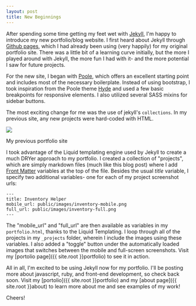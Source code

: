 ```yaml
---
layout: post
title: New Beginnings
---
```


After spending some time getting my feet wet with [Jekyll](http://jekyllrb.com/), I'm happy to introduce my new 
portfolio/blog website.  I first heard about Jekyll through [Github pages](https://pages.github.com/), which I had already
been using (very happily) for my original portfolio site.  There was a little bit of a learning
curve initially, but the more I played around with Jekyll, the more fun I had with it- and the
more potential I saw for future projects.

For the new site, I began with [Poole](http://getpoole.com), which offers an excellent starting 
point and includes most of the necessary boilerplate. Instead of using bootstrap, I took
inspiration from the Poole theme [Hyde](http://hyde.getpoole.com/) and used a few basic
breakpoints for responsive elements.  I also utilized several SASS mixins for sidebar buttons.

The most exciting change for me was the use of jekyll's <code>collections</code>.
In my previous site, any new projects were hard-coded with HTML.

<div class="post-image">
    <img src="{{ site.root }}public/images/old-portfolio.png">
    <p class="image-caption">My previous portfolio site</p>
</div>

I took advantage of the Liquid templating engine used by Jekyll to create a much DRYer 
approach to my portfolio. I created a collection of "projects", which are simply markdown files 
(much like this blog post) where I add [Front Matter](http://jekyllrb.com/docs/frontmatter) variables at the top of the file. Besides
the usual _title_ variable, I specify two additional variables- one for each of my project screenshot urls:

    ---
    title: Inventory Helper
    mobile_url: public/images/inventory-mobile.png
    full_url: public/images/inventory-full.png
    ---

The "mobile_url" and "full_url" are then available as variables in my <code>portfolio.html</code>,
thanks to the Liquid Templating. I loop through all of the projects in my 
<code>_projects</code> folder, wherein I include the images using these variables. 
I also added a "toggle" button under the automatically loaded
images that switches between the mobile and full-screen screenshots. Visit my 
[portolio page]({{ site.root }}portfolio) to see it in action.

All in all, I'm excited to be using Jekyll now for my portfolio.
I'll be posting more about javascript, ruby, and front-end development, so check back soon. 
Visit my [portolio]({{ site.root }}portfolio) and my [about page]({{ site.root }}about) to
learn more about me and see examples of my work!

Cheers!